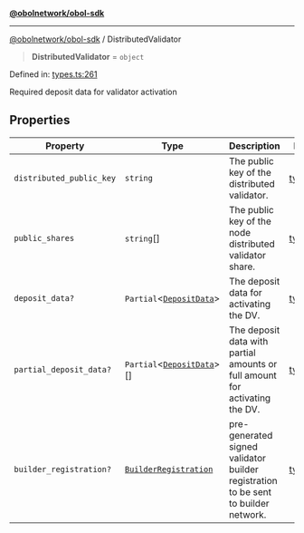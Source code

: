 [**@obolnetwork/obol-sdk**](../index.md)

***

[@obolnetwork/obol-sdk](../index.md) / DistributedValidator

> **DistributedValidator** = `object`

Defined in: [types.ts:261](https://github.com/ObolNetwork/obol-sdk/blob/02533ab878b3f13dbe6c0029828624f75ecbe185/src/types.ts#L261)

Required deposit data for validator activation

## Properties

| Property | Type | Description | Defined in |
| ------ | ------ | ------ | ------ |
| <a id="distributed_public_key"></a> `distributed_public_key` | `string` | The public key of the distributed validator. | [types.ts:263](https://github.com/ObolNetwork/obol-sdk/blob/02533ab878b3f13dbe6c0029828624f75ecbe185/src/types.ts#L263) |
| <a id="public_shares"></a> `public_shares` | `string`[] | The public key of the node distributed validator share. | [types.ts:266](https://github.com/ObolNetwork/obol-sdk/blob/02533ab878b3f13dbe6c0029828624f75ecbe185/src/types.ts#L266) |
| <a id="deposit_data"></a> `deposit_data?` | `Partial`\<[`DepositData`](DepositData.md)\> | The deposit data for activating the DV. | [types.ts:269](https://github.com/ObolNetwork/obol-sdk/blob/02533ab878b3f13dbe6c0029828624f75ecbe185/src/types.ts#L269) |
| <a id="partial_deposit_data"></a> `partial_deposit_data?` | `Partial`\<[`DepositData`](DepositData.md)\>[] | The deposit data with partial amounts or full amount for activating the DV. | [types.ts:272](https://github.com/ObolNetwork/obol-sdk/blob/02533ab878b3f13dbe6c0029828624f75ecbe185/src/types.ts#L272) |
| <a id="builder_registration"></a> `builder_registration?` | [`BuilderRegistration`](BuilderRegistration.md) | pre-generated signed validator builder registration to be sent to builder network. | [types.ts:275](https://github.com/ObolNetwork/obol-sdk/blob/02533ab878b3f13dbe6c0029828624f75ecbe185/src/types.ts#L275) |
